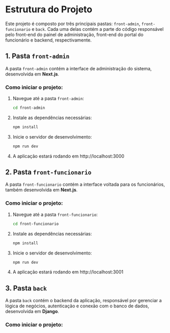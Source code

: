 # Estrutura do Projeto

Este projeto é composto por três principais pastas: `front-admin`, `front-funcionario` e `back`. Cada uma delas contém a parte do código responsável pelo front-end do painel de administração, front-end do portal do funcionário e backend, respectivamente.

## 1. Pasta `front-admin`
A pasta `front-admin` contém a interface de administração do sistema, desenvolvida em **Next.js**.
### Como iniciar o projeto:
1. Navegue até a pasta `front-admin`:
   ```bash
   cd front-admin
   ```
2. Instale as dependências necessárias:
   ```bash
   npm install
   ```
3. Inicie o servidor de desenvolvimento:
   ```bash
   npm run dev
   ```
4. A aplicação estará rodando em http://localhost:3000

## 2. Pasta `front-funcionario`
A pasta `front-funcionario` contém a interface voltada para os funcionários, também desenvolvida em **Next.js**.
### Como iniciar o projeto:
1. Navegue até a pasta `front-funcionario`:
   ```bash
   cd front-funcionario
   ```
2. Instale as dependências necessárias:
   ```bash
   npm install
   ```
3. Inicie o servidor de desenvolvimento:
   ```bash
   npm run dev
   ```
4. A aplicação estará rodando em http://localhost:3001


## 3. Pasta `back`
A pasta `back` contém o backend da aplicação, responsável por gerenciar a lógica de negócios, autenticação e conexão com o banco de dados, desenvolvida em **Django**.
### Como iniciar o projeto:
